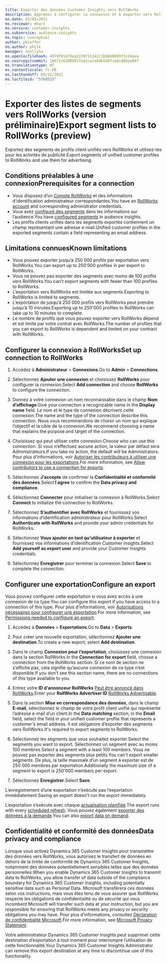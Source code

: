 ```yaml
---
title: Exporter des données Customer Insights vers RollWorks
description: Apprenez à configurer la connexion et à exporter vers RollWorks.
ms.date: 03/03/2021
ms.reviewer: mhart
ms.service: customer-insights
ms.subservice: audience-insights
ms.topic: conceptual
author: pkieffer
ms.author: philk
manager: shellyha
ms.openlocfilehash: 4979f0147dea2270f11342c1bb6b0693f3c24aea
ms.sourcegitcommit: 1b671c6100991fea1cace04b5d4fcedcd88aa94f
ms.translationtype: HT
ms.contentlocale: fr-FR
ms.lasthandoff: 03/31/2021
ms.locfileid: "5760523"
---
```

# <a name="export-segment-lists-to-rollworks-preview"></a><span data-ttu-id="e8d36-103">Exporter des listes de segments vers RollWorks (version préliminaire)</span><span class="sxs-lookup"><span data-stu-id="e8d36-103">Export segment lists to RollWorks (preview)</span></span>

<span data-ttu-id="e8d36-104">Exportez des segments de profils client unifiés vers RollWorks et utilisez-les pour les activités de publicité.</span><span class="sxs-lookup"><span data-stu-id="e8d36-104">Export segments of unified customer profiles to RollWorks and use them for advertising.</span></span> 

## <a name="prerequisites-for-a-connection"></a><span data-ttu-id="e8d36-105">Conditions préalables à une connexion</span><span class="sxs-lookup"><span data-stu-id="e8d36-105">Prerequisites for a connection</span></span>

-   <span data-ttu-id="e8d36-106">Vous disposez d’un [Compte RollWorks](https://www.rollworks.com/) et des informations d’identification administrateur correspondantes.</span><span class="sxs-lookup"><span data-stu-id="e8d36-106">You have an [RollWorks account](https://www.rollworks.com/) and corresponding administrator credentials.</span></span>
-   <span data-ttu-id="e8d36-107">Vous avez [configuré des segments](segments.md) dans les informations sur l’audience.</span><span class="sxs-lookup"><span data-stu-id="e8d36-107">You have [configured segments](segments.md) in audience insights.</span></span>
-   <span data-ttu-id="e8d36-108">Les profils clients unifiés dans les segments exportés contiennent un champ représentant une adresse e-mail.</span><span class="sxs-lookup"><span data-stu-id="e8d36-108">Unified customer profiles in the exported segments contain a field representing an email address.</span></span>

## <a name="known-limitations"></a><span data-ttu-id="e8d36-109">Limitations connues</span><span class="sxs-lookup"><span data-stu-id="e8d36-109">Known limitations</span></span>

- <span data-ttu-id="e8d36-110">Vous pouvez exporter jusqu’à 250 000 profils par exportation vers RollWorks.</span><span class="sxs-lookup"><span data-stu-id="e8d36-110">You can export up to 250'000 profiles in per export to RollWorks.</span></span>
- <span data-ttu-id="e8d36-111">Vous ne pouvez pas exporter des segments avec moins de 100 profils vers RollWorks.</span><span class="sxs-lookup"><span data-stu-id="e8d36-111">You can't export segments with fewer than 100 profiles to RollWorks.</span></span> 
- <span data-ttu-id="e8d36-112">L’exportation vers RollWorks est limitée aux segments.</span><span class="sxs-lookup"><span data-stu-id="e8d36-112">Exporting to RollWorks is limited to segments.</span></span>
- <span data-ttu-id="e8d36-113">L’exportation de jusqu’à 250 000 profils vers RollWorks peut prendre jusqu’à 10 minutes.</span><span class="sxs-lookup"><span data-stu-id="e8d36-113">Exporting up to 250'000 profiles to RollWorks can take up to 10 minutes to complete.</span></span> 
- <span data-ttu-id="e8d36-114">Le nombre de profils que vous pouvez exporter vers RollWorks dépend et est limité par votre contrat avec RollWorks.</span><span class="sxs-lookup"><span data-stu-id="e8d36-114">The number of profiles that you can export to RollWorks is dependent and limited on your contract with RollWorks.</span></span>

## <a name="set-up-connection-to-rollworks"></a><span data-ttu-id="e8d36-115">Configurer la connexion à RollWorks</span><span class="sxs-lookup"><span data-stu-id="e8d36-115">Set up connection to RollWorks</span></span>

1. <span data-ttu-id="e8d36-116">Accédez à **Administrateur** > **Connexions**.</span><span class="sxs-lookup"><span data-stu-id="e8d36-116">Go to **Admin** > **Connections**.</span></span>

1. <span data-ttu-id="e8d36-117">Sélectionnez **Ajouter une connexion** et choisissez **RollWorks** pour configurer la connexion.</span><span class="sxs-lookup"><span data-stu-id="e8d36-117">Select **Add connection** and choose **RollWorks** to configure the connection.</span></span>

1. <span data-ttu-id="e8d36-118">Donnez à votre connexion un nom reconnaissable dans le champ **Nom d’affichage**.</span><span class="sxs-lookup"><span data-stu-id="e8d36-118">Give your connection a recognizable name in the **Display name** field.</span></span> <span data-ttu-id="e8d36-119">Le nom et le type de connexion décrivent cette connexion.</span><span class="sxs-lookup"><span data-stu-id="e8d36-119">The name and the type of the connection describe this connection.</span></span> <span data-ttu-id="e8d36-120">Nous vous recommandons de choisir un nom qui explique l’objectif et la cible de la connexion.</span><span class="sxs-lookup"><span data-stu-id="e8d36-120">We recommend choosing a name that explains the purpose and target of the connection.</span></span>

1. <span data-ttu-id="e8d36-121">Choisissez qui peut utiliser cette connexion.</span><span class="sxs-lookup"><span data-stu-id="e8d36-121">Choose who can use this connection.</span></span> <span data-ttu-id="e8d36-122">Si vous n’effectuez aucune action, la valeur par défaut sera Administrateurs.</span><span class="sxs-lookup"><span data-stu-id="e8d36-122">If you take no action, the default will be Administrators.</span></span> <span data-ttu-id="e8d36-123">Pour plus d’informations, voir [Autoriser les contributeurs à utiliser une connexion pour les exportations](connections.md#allow-contributors-to-use-a-connection-for-exports).</span><span class="sxs-lookup"><span data-stu-id="e8d36-123">For more information, see [Allow contributors to use a connection for exports](connections.md#allow-contributors-to-use-a-connection-for-exports).</span></span>

1. <span data-ttu-id="e8d36-124">Sélectionnez **J’accepte** de confirmer la **Confidentialité et conformité des données**.</span><span class="sxs-lookup"><span data-stu-id="e8d36-124">Select **I agree** to confirm the **Data privacy and compliance**.</span></span>

1. <span data-ttu-id="e8d36-125">Sélectionnez **Connecter** pour initialiser la connexion à RollWorks.</span><span class="sxs-lookup"><span data-stu-id="e8d36-125">Select **Connect** to initialize the connection to RollWorks.</span></span>

1. <span data-ttu-id="e8d36-126">Sélectionnez **S’authentifier avec RollWorks** et fournissez vos informations d’identification administrateur pour RollWorks.</span><span class="sxs-lookup"><span data-stu-id="e8d36-126">Select **Authenticate with RollWorks** and provide your admin credentials for RollWorks.</span></span>

1. <span data-ttu-id="e8d36-127">Sélectionnez **Vous ajouter en tant qu’utilisateur à exporter** et fournissez vos informations d’identification Customer Insights.</span><span class="sxs-lookup"><span data-stu-id="e8d36-127">Select **Add yourself as export user** and provide your Customer Insights credentials.</span></span>

1. <span data-ttu-id="e8d36-128">Sélectionnez **Enregistrer** pour terminer la connexion.</span><span class="sxs-lookup"><span data-stu-id="e8d36-128">Select **Save** to complete the connection.</span></span>

## <a name="configure-an-export"></a><span data-ttu-id="e8d36-129">Configurer une exportation</span><span class="sxs-lookup"><span data-stu-id="e8d36-129">Configure an export</span></span>

<span data-ttu-id="e8d36-130">Vous pouvez configurer cette exportation si vous avez accès à une connexion de ce type.</span><span class="sxs-lookup"><span data-stu-id="e8d36-130">You can configure this export if you have access to a connection of this type.</span></span> <span data-ttu-id="e8d36-131">Pour plus d’informations, voir [Autorisations nécessaires pour configurer une exportation](export-destinations.md#set-up-a-new-export).</span><span class="sxs-lookup"><span data-stu-id="e8d36-131">For more information, see [Permissions needed to configure an export](export-destinations.md#set-up-a-new-export).</span></span>

1. <span data-ttu-id="e8d36-132">Accédez à **Données** > **Exportations**.</span><span class="sxs-lookup"><span data-stu-id="e8d36-132">Go to **Data** > **Exports**.</span></span>

1. <span data-ttu-id="e8d36-133">Pour créer une nouvelle exportation, sélectionnez **Ajouter une destination**.</span><span class="sxs-lookup"><span data-stu-id="e8d36-133">To create a new export, select **Add destination**.</span></span>

1. <span data-ttu-id="e8d36-134">Dans le champ **Connexion pour l’exportation**, choisissez une connexion dans la section RollWorks.</span><span class="sxs-lookup"><span data-stu-id="e8d36-134">In the **Connection for export** field, choose a connection from the RollWorks section.</span></span> <span data-ttu-id="e8d36-135">Si ce nom de section ne s’affiche pas, cela signifie qu’aucune connexion de ce type n’est disponible.</span><span class="sxs-lookup"><span data-stu-id="e8d36-135">If you don't see this section name, there are no connections of this type available to you.</span></span>

1. <span data-ttu-id="e8d36-136">Entrez votre **ID d’annonceur RollWorks** [Peut être annoncé dans RollWorks](https://help.adroll.com/hc/articles/212011838-Advertiser-Profiles).</span><span class="sxs-lookup"><span data-stu-id="e8d36-136">Enter your **RollWorks Advertiser ID** [RollWorks Advertisable](https://help.adroll.com/hc/articles/212011838-Advertiser-Profiles).</span></span>

3. <span data-ttu-id="e8d36-137">Dans la section **Mise en correspondance des données**, dans le champ **E-mail**, sélectionnez le champ de votre profil client unifié qui représente l’adresse e-mail d’un client.</span><span class="sxs-lookup"><span data-stu-id="e8d36-137">In the **Data matching** section, in the **Email** field, select the field in your unified customer profile that represents a customer's email address.</span></span> <span data-ttu-id="e8d36-138">Il est obligatoire d’exporter des segments vers RollWorks.</span><span class="sxs-lookup"><span data-stu-id="e8d36-138">It's required to export segments to RollWorks.</span></span>

1. <span data-ttu-id="e8d36-139">Sélectionnez les segments que vous souhaitez exporter.</span><span class="sxs-lookup"><span data-stu-id="e8d36-139">Select the segments you want to export.</span></span> <span data-ttu-id="e8d36-140">Sélectionnez un segment avec au moins 100 membres.</span><span class="sxs-lookup"><span data-stu-id="e8d36-140">Select a segment with a least 100 members.</span></span> <span data-ttu-id="e8d36-141">Vous ne pouvez pas exporter des segments plus petits.</span><span class="sxs-lookup"><span data-stu-id="e8d36-141">You can't export smaller segments.</span></span> <span data-ttu-id="e8d36-142">De plus, la taille maximale d’un segment à exporter est de 250 000 membres par exportation.</span><span class="sxs-lookup"><span data-stu-id="e8d36-142">Additionally the maximum size of a segment to export is 250'000 members per export.</span></span> 

1. <span data-ttu-id="e8d36-143">Sélectionnez **Enregistrer**.</span><span class="sxs-lookup"><span data-stu-id="e8d36-143">Select **Save**.</span></span>

<span data-ttu-id="e8d36-144">L’enregistrement d’une exportation n’exécute pas l’exportation immédiatement.</span><span class="sxs-lookup"><span data-stu-id="e8d36-144">Saving an export doesn't run the export immediately.</span></span>

<span data-ttu-id="e8d36-145">L’exportation s’exécute avec chaque [actualisation planifiée](system.md#schedule-tab).</span><span class="sxs-lookup"><span data-stu-id="e8d36-145">The export runs with every [scheduled refresh](system.md#schedule-tab).</span></span> <span data-ttu-id="e8d36-146">Vous pouvez également [exporter des données à la demande](export-destinations.md#run-exports-on-demand).</span><span class="sxs-lookup"><span data-stu-id="e8d36-146">You can also [export data on demand](export-destinations.md#run-exports-on-demand).</span></span> 


## <a name="data-privacy-and-compliance"></a><span data-ttu-id="e8d36-147">Confidentialité et conformité des données</span><span class="sxs-lookup"><span data-stu-id="e8d36-147">Data privacy and compliance</span></span>

<span data-ttu-id="e8d36-148">Lorsque vous activez Dynamics 365 Customer Insights pour transmettre des données vers RollWorks, vous autorisez le transfert de données en dehors de la limite de conformité de Dynamics 365 Customer Insights, notamment des données potentiellement sensibles telles que des données personnelles.</span><span class="sxs-lookup"><span data-stu-id="e8d36-148">When you enable Dynamics 365 Customer Insights to transmit data to RollWorks, you allow transfer of data outside of the compliance boundary for Dynamics 365 Customer Insights, including potentially sensitive data such as Personal Data.</span></span> <span data-ttu-id="e8d36-149">Microsoft transférera ces données selon vos instructions, mais vous êtes tenu de vous assurer que RollWorks respecte les obligations de confidentialité ou de sécurité qui vous incombent.</span><span class="sxs-lookup"><span data-stu-id="e8d36-149">Microsoft will transfer such data at your instruction, but you are responsible for ensuring that RollWorks meets any privacy or security obligations you may have.</span></span> <span data-ttu-id="e8d36-150">Pour plus d’informations, consultez [Déclaration de confidentialité Microsoft](https://go.microsoft.com/fwlink/?linkid=396732).</span><span class="sxs-lookup"><span data-stu-id="e8d36-150">For more information, see [Microsoft Privacy Statement](https://go.microsoft.com/fwlink/?linkid=396732).</span></span>

<span data-ttu-id="e8d36-151">Votre administrateur Dynamics 365 Customer Insights peut supprimer cette destination d’exportation à tout moment pour interrompre l’utilisation de cette fonctionnalité.</span><span class="sxs-lookup"><span data-stu-id="e8d36-151">Your Dynamics 365 Customer Insights Administrator can remove this export destination at any time to discontinue use of this functionality.</span></span>
